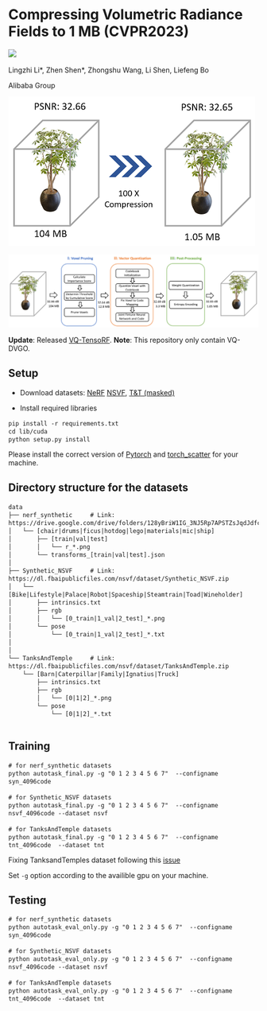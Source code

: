 # Compressing Volumetric Radiance Fields to 1 MB (CVPR2023)

<a href="https://arxiv.org/abs/2211.16386"><img src="https://img.shields.io/badge/arXiv-2211.16386-b31b1b.svg" height=22.5></a>

Lingzhi Li*, Zhen Shen*, Zhongshu Wang, Li Shen, Liefeng Bo

Alibaba Group




![compression](figures/teaser.png)

![Pipeline](figures/pipeline.png)

**Update**: Released [VQ-TensoRF](https://github.com/Spark001/VQ-TensoRF).
**Note**: This repository only contain VQ-DVGO.


## Setup

- Download datasets:
        [NeRF](https://drive.google.com/drive/folders/128yBriW1IG_3NJ5Rp7APSTZsJqdJdfc1)
        [NSVF](https://dl.fbaipublicfiles.com/nsvf/dataset/Synthetic_NSVF.zip),  [T&T (masked)](https://dl.fbaipublicfiles.com/nsvf/dataset/TanksAndTemple.zip)


- Install required libraries
```
pip install -r requirements.txt
cd lib/cuda
python setup.py install
```

Please  install the correct version of [Pytorch](https://pytorch.org/) and [torch_scatter](https://github.com/rusty1s/pytorch_scatter) for your machine.

## Directory structure for the datasets

<!-- <details>
  <summary> (click to expand;) </summary> -->
```
data
├── nerf_synthetic     # Link: https://drive.google.com/drive/folders/128yBriW1IG_3NJ5Rp7APSTZsJqdJdfc1
│   └── [chair|drums|ficus|hotdog|lego|materials|mic|ship]
│       ├── [train|val|test]
│       │   └── r_*.png
│       └── transforms_[train|val|test].json
│
├── Synthetic_NSVF     # Link: https://dl.fbaipublicfiles.com/nsvf/dataset/Synthetic_NSVF.zip
│   └── [Bike|Lifestyle|Palace|Robot|Spaceship|Steamtrain|Toad|Wineholder]
│       ├── intrinsics.txt
│       ├── rgb
│       │   └── [0_train|1_val|2_test]_*.png
│       └── pose
│           └── [0_train|1_val|2_test]_*.txt
│
│
└── TanksAndTemple     # Link: https://dl.fbaipublicfiles.com/nsvf/dataset/TanksAndTemple.zip
    └── [Barn|Caterpillar|Family|Ignatius|Truck]
        ├── intrinsics.txt
        ├── rgb
        │   └── [0|1|2]_*.png
        └── pose
            └── [0|1|2]_*.txt
    
```


<!-- </details> -->

## Training

```
# for nerf_synthetic datasets
python autotask_final.py -g "0 1 2 3 4 5 6 7"  --configname syn_4096code 

# for Synthetic_NSVF datasets
python autotask_final.py -g "0 1 2 3 4 5 6 7"  --configname nsvf_4096code --dataset nsvf

# for TanksAndTemple datasets
python autotask_final.py -g "0 1 2 3 4 5 6 7"  --configname tnt_4096code  --dataset tnt
```

Fixing TanksandTemples dataset following this [issue](https://github.com/sunset1995/DirectVoxGO/issues/4)

Set `-g` option according to the availible gpu on your machine. 

## Testing 

```
# for nerf_synthetic datasets
python autotask_eval_only.py -g "0 1 2 3 4 5 6 7"  --configname syn_4096code 

# for Synthetic_NSVF datasets
python autotask_eval_only.py -g "0 1 2 3 4 5 6 7"  --configname nsvf_4096code --dataset nsvf

# for TanksAndTemple datasets
python autotask_eval_only.py -g "0 1 2 3 4 5 6 7"  --configname tnt_4096code  --dataset tnt
```
